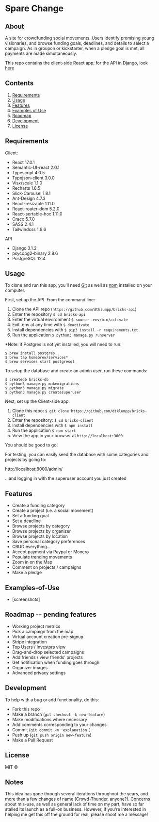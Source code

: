 # Spare Change

## About

A site for crowdfunding social movements.  Users identify promising young visionaries, and browse funding goals, deadlines, and details to select a campaign.  As in groupon or kickstarter, when a pledge goal is met, all payments are made simultaneously.

This repo contains the client-side React app; for the API in Django, look [here](https://github.com/dtklumpp/bricks-api)

## Contents

  1. [Requirements](#Requirements)
  1. [Usage](#Usage)
  1. [Features](#Features)
  1. [Examples of Use](#Examples-of-Use)
  1. [Roadmap](#Roadmap)
  1. [Development](#Development)
  1. [License](#License)

## Requirements

Client:
- React 17.0.1
- Semantic-UI-react 2.0.1
- Typescript 4.0.5
- Typojson-client 3.0.0
- Visx/scale 1.1.0
- Recharts 1.8.5
- Slick-Carousel 1.8.1
- Ant-Design 4.7.3
- React-resizable 1.11.0
- React-router-dom 5.2.0
- React-sortable-hoc 1.11.0
- Craco 5.7.0
- SASS 2.4.1
- Tailwindcss 1.9.6

API
- Django 3.1.2
- psycopg2-binary 2.8.6
- PostgreSQL 12.4

## Usage

To clone and run this app, you'll need [Git](https://git-scm.com) as well as [npm](http://npmjs.com) installed on your computer.

First, set up the API.  From the command line:

1. Clone the API repo (`https://github.com/dtklumpp/bricks-api`)
1. Enter the repository `$ cd bricks-api`
1. Enter the virtual environment `$ source .env/bin/activate`
1. Exit .env at any time with `$ deactivate`
1. Install dependencies with `$ pip3 install -r requirements.txt`
1. Run the application `$ python3 manage.py runserver`

*Note: if Postgres is not yet installed, you will need to run:

```
$ brew install postgres
$ brew tap homebrew/services*
$ brew services start postgresql
```

To setup the database and create an admin user, run these commands:

```
$ createdb bricks-db
$ python3 manage.py makemigrations
$ python3 manage.py migrate
$ python3 manage.py createsuperuser
```

Next, set up the Client-side app:

1. Clone this repo: `$ git clone https://github.com/dtklumpp/bricks-client`
1. Enter the repository: `$ cd bricks-client`
1. Install dependencies with `$ npm install`
1. Run the application `$ npm start`
1. View the app in your browser at `http://localhost:3000`

You should be good to go!

For testing, you can easily seed the database with some categories and projects by going to:

http://localhost:8000/admin/

...and logging in with the superuser account you just created

## Features
    
- Create a funding category
- Create a project (i.e. a social movement)
- Set a funding goal
- Set a deadline
- Browse projects by category
- Browse projects by organizer
- Browse projects by location
- Save personal category preferences
- CRUD everything...
- Accept payment via Paypal or Monero
- Populate trending movements
- Zoom in on the Map
- Comment on projects / campaigns
- Make a pledge

## Examples-of-Use

- [screenshots]

## Roadmap -- pending features

- Working project metrics
- Pick a campaign from the map
- Virtual account creation pre-signup
- Stripe integration
- Top Users / Investors view
- Drag-and-drop selected campaigns
- Add friends / view friends' projects
- Get notification when funding goes through
- Organizer images
- Advanced privacy settings

## Development

To help with a bug or add functionality, do this:

- Fork this repo
- Make a branch (`git checkout -b new-feature`)
- Make modifications where necessary
- Add comments corresponding to your changes
- Commit (`git commit -m 'explanation'`)
- Push up (`git push origin new-feature`)
- Make a Pull Request 

## License

MIT ©

## Notes
This idea has gone through several iterations throughout the years, and more than a few changes of name (Crowd-Thunder, anyone?).  Concerns about mis-use, as well as general lack of time on my part, have so far stalled its launch as a full-on business.  However, if you're interested in helping me get this off the ground for real, please shoot me a message!
